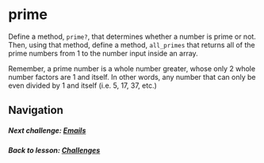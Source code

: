 # prime
Define a method, `prime?`, that determines whether a number is prime or not. Then, using that method, define a method, `all_primes` that returns all of the prime numbers from 1 to the number input inside an array.   

Remember, a prime number is a whole number greater, whose only 2 whole number factors are 1 and itself. In other words, any number that can only be even divided by 1 and itself (i.e. 5, 17, 37, etc.)

## Navigation  
##### Next challenge: [Emails](https://github.com/Coderdotnew/intro_web_apps_dgm/tree/master/05_class/03_challenges/code/03_emails)    
##### Back to lesson: [Challenges](https://github.com/Coderdotnew/intro_web_apps_dgm/tree/master/05_class/03_challenges)  